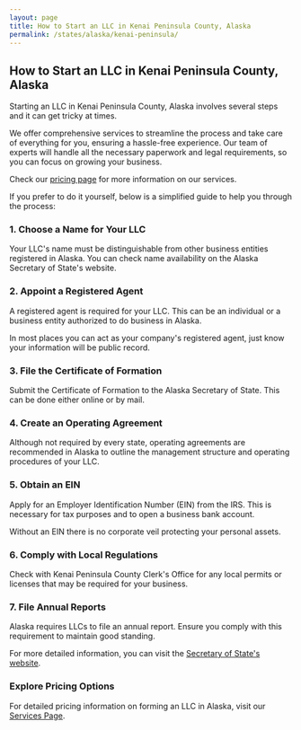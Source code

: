 ```yaml
---
layout: page
title: How to Start an LLC in Kenai Peninsula County, Alaska
permalink: /states/alaska/kenai-peninsula/
---
```


<h2>How to Start an LLC in Kenai Peninsula County, Alaska</h2>

<p>Starting an LLC in Kenai Peninsula County, Alaska involves several steps and it can get tricky at times.</p>

<p>We offer comprehensive services to streamline the process and take care of everything for you, ensuring a hassle-free experience. Our team of experts will handle all the necessary paperwork and legal requirements, so you can focus on growing your business.</p>

<p>Check our <a href="/services/">pricing page</a> for more information on our services.</p>

<p>If you prefer to do it yourself, below is a simplified guide to help you through the process:</p>

<h3>1. Choose a Name for Your LLC</h3>
<p>Your LLC's name must be distinguishable from other business entities registered in Alaska. You can check name availability on the Alaska Secretary of State's website.</p>

<h3>2. Appoint a Registered Agent</h3>
<p>A registered agent is required for your LLC. This can be an individual or a business entity authorized to do business in Alaska.</p>

<p>In most places you can act as your company's registered agent, just know your information will be public record.<p>

<h3>3. File the Certificate of Formation</h3>
<p>Submit the Certificate of Formation to the Alaska Secretary of State. This can be done either online or by mail.</p>

<h3>4. Create an Operating Agreement</h3>
<p>Although not required by every state, operating agreements are recommended in Alaska to outline the management structure and operating procedures of your LLC.</p>

<h3>5. Obtain an EIN</h3>
<p>Apply for an Employer Identification Number (EIN) from the IRS. This is necessary for tax purposes and to open a business bank account.</p>

<p>Without an EIN there is no corporate veil protecting your personal assets.</p>

<h3>6. Comply with Local Regulations</h3>
<p>Check with Kenai Peninsula County Clerk's Office for any local permits or licenses that may be required for your business.</p>

<h3>7. File Annual Reports</h3>
<p>Alaska requires LLCs to file an annual report. Ensure you comply with this requirement to maintain good standing.</p>

<p>For more detailed information, you can visit the <a href="https://alaska.gov/businessHome.html">Secretary of State's website</a>.</p>

<h3>Explore Pricing Options</h3>
<p>For detailed pricing information on forming an LLC in Alaska, visit our <a href="{ '/services/' | relative_url }">Services Page</a>.</p>
